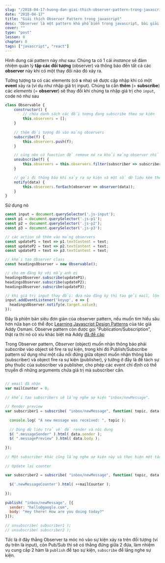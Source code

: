 ```yaml
---
slug: "/2018-04-17-huong-dan-giai-thich-observer-pattern-trong-javascript"
date: "2018-04-17"
title: "Giải thích Observer Pattern trong javascript"
desc: "Observer là một pattern khá phổ biến trong javascript, bài giải thích ngắn gọn về pattern này"
cover: ""
type: "post"
lesson: 0
chapter: 0
tags: ["javascript", "react"]
---
```


Hình dung cái pattern này như sau: Chúng ta có 1 cái *instance* sẽ đảm nhiệm quản lý **tập các đối tượng** (observer) và thông báo đến tất cả các **observer** này khi có một thay đổi nào đó xảy ra.

Tưởng tượng ta có các elements (có **s** nha) sẽ được cập nhập khi có một **event** xảy ra (ví dụ như nhập giá trị input). Chúng ta cần **thêm** (= **subscribe**) các *elements* (= **observer**) sẽ thay đổi khi chúng ta nhập giá trị cho `input`, code nó như sau

```jsx
class Observable {
    constructor() {
        // chứa danh sách các đối tượng đang subscribe theo sự kiện
        this.observers = [];
    }
    
    // thêm đối tượng đó vào mảng observers
    subscribe(f) {
        this.observers.push(f);
    }

    // cũng nên có function để remove nó ra khỏi mảng observer nhỉ
    unsubscribe(f) {
        this.observers = this.observers.filter(subscriber => subscriber !== f);
    }

    // gởi đi thông báo khi xảy ra sự kiện và một số dữ liệu kèm theo
    notify(data) {
        this.observers.forEach(observer => observer(data));
    }
}
```

Sử dụng nó

```jsx
const input = document.querySelector('.js-input');
const p1 = document.querySelector('.js-p1');
const p2 = document.querySelector('.js-p2');
const p3 = document.querySelector('.js-p3');

// các action sẽ thêm vào mảng observers
const updateP1 = text => p1.textContent = text;
const updateP2 = text => p2.textContent = text;
const updateP3 = text => p3.textContent = text;

// khởi tạo Observer class
const headingsObserver = new Observable();

// cho em đăng ký với mấy anh ơi
headingsObserver.subscribe(updateP1);
headingsObserver.subscribe(updateP2);
headingsObserver.subscribe(updateP3);

// khi giá trị input thay đổi: đưa nào đăng ký thì tao gởi mail, lộn gọi đến action tụi bây đăng ký thực hiện
input.addEventListener('keyup', e => {
  headingsObserver.notify(e.target.value);
});
```

Đây là phiên bản siêu đơn giản của observer pattern, nếu muốn tìm hiểu sâu hơn nữa bạn có thể đọc [Learning Javascript Design Patterns](https://addyosmani.com/resources/essentialjsdesignpatterns/book/#observerpatternjavascript) của tác giả Addy Osmani. Observe pattern còn được gọi "Publication/Subscription", thật ra thì nó có xíu khác biệt mà Addy [đã đề cập](https://addyosmani.com/resources/essentialjsdesignpatterns/book/#observerpatternjavascript)

Trong Observer pattern, *Observer* (object) muốn nhận thông báo phải *subscribe* vào object sẽ fire ra sự kiện, trong khi đó Publish/Subscribe pattern sử dụng như một cầu nối đứng giữa object muốn nhận thông báo (subscriber) và object fire ra sự kiện (publisher), ý tưởng ở đây là để tách sự phụ thuộc của subscriber và publisher, cho phép các event chỉ định có thể truyền đi những arguments chứa giá trị mà subscriber cần.

```jsx
 
// email đã nhận
var mailCounter = 0;
 
// khởi tạo subscribers sẽ lắng nghe sự kiện "inbox/newMessage".
 
// Render preview
var subscriber1 = subscribe( "inbox/newMessage", function( topic, data ) {
 
  console.log( "A new message was received: ", topic );
 
  // Dùng dữ liệu trả về để render và nội dung  
  $( ".messageSender" ).html( data.sender );
  $( ".messagePreview" ).html( data.body );
 
});
 
// Một subscriber khác cũng lắng nghe sự kiện này và thực hiện một tác vụ khác
 
// Update lại counter
 
var subscriber2 = subscribe( "inbox/newMessage", function( topic, data ) {
 
  $('.newMessageCounter').html( ++mailCounter );
 
});
 
publish( "inbox/newMessage", [{
  sender: "hello@google.com",
  body: "Hey there! How are you doing today?"
}]);
 
// unsubscribe( subscriber1 );
// unsubscribe( subscriber2 );
```

Tức là ở đây thằng Observer ta móc nó vào sự kiện xảy ra trên đối tượng (ví dụ trên là input), còn Pub/Sub thì sẽ có thằng đứng giữa 2 đứa, làm nhiệm vụ cung cấp 2 hàm là `publish` để tạo sự kiện, `subscribe` để lắng nghe sự kiện.